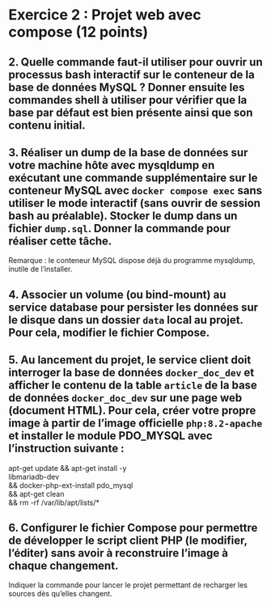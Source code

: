 # Exercice 2 : Projet web avec compose (12 points)

## 2. Quelle commande faut-il utiliser pour ouvrir un processus bash interactif sur le conteneur de la base de données MySQL ? Donner ensuite les commandes shell à utiliser pour vérifier que la base par défaut est bien présente ainsi que son contenu initial. 

## 3. Réaliser un dump de la base de données sur votre machine hôte avec mysqldump en exécutant une commande supplémentaire sur le conteneur MySQL avec `docker compose exec` sans utiliser le mode interactif (sans ouvrir de session bash au préalable). Stocker le dump dans un fichier `dump.sql`. Donner la commande pour réaliser cette tâche. 
Remarque : le conteneur MySQL dispose déjà du programme mysqldump, inutile de l’installer.

## 4. Associer un volume (ou bind-mount) au service database pour persister les données sur le disque dans un dossier `data` local au projet. Pour cela, modifier le fichier Compose.

## 5. Au lancement du projet, le service client doit interroger la base de données `docker_doc_dev` et afficher le contenu de la table `article` de la base de données `docker_doc_dev` sur une page web (document HTML). Pour cela, créer votre propre image à partir de l’image officielle `php:8.2-apache` et installer le module PDO_MYSQL avec l’instruction suivante :

apt-get update && apt-get install -y \
libmariadb-dev \
&& docker-php-ext-install pdo_mysql \
&& apt-get clean \
&& rm -rf /var/lib/apt/lists/*

## 6. Configurer le fichier Compose pour permettre de développer le script client PHP (le modifier, l’éditer) sans avoir à reconstruire l’image à chaque changement.
Indiquer la commande pour lancer le projet permettant de recharger les sources dès qu’elles changent.